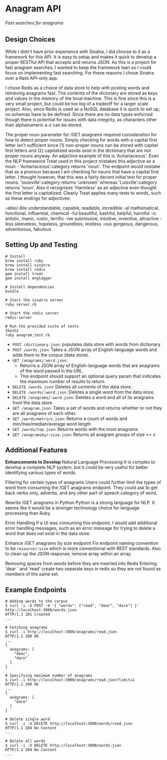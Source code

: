 # Anagram API
###### Fast searches for anagrams


## Design Choices


While I didn't have prior experience with Sinatra, I did choose to it as a framework for this API. It is easy to setup and makes it quick to develop a proper RESTful API that accepts and returns JSON. As this is a project for fast anagram searches, I wanted to keep the framework lean so I could focus on implementing fast searching. For these reasons I chose Sinatra over a Rails API-only app.

I chose Redis as a choice of data store to help with posting words and retrieving anagrams fast. The contents of the dictonary are stored as keys and values in the memory of the local machine. This is fine since this is a very small project, but could be too big of a tradeoff for a larger scale project. Also, since Redis is used as a NoSQL database it is quick to set up; no schemas have to be defined. Since there are no data types enforced though there is potential for issues with data integrity, as characters other than alphanumeric a-z can be stored.

The proper noun parameter for /GET anagrams required consideration for how to detect proper nouns. Simply checking for words with a capital first letter isn't sufficient since (1) non-proper-nouns can be stored with capital first letters and (2) capitalized words exist in the dictionary that are not proper nouns anyway. An adjective example of this is 'Achariaceous'. Even the NLP frameword Treat used in this project mistakes this adjective as a noun -  'Achariaceous'.category returns 'noun'. The endpoint would mistake that as a pronoun because I am checking for nouns that have a capital first letter. I thought however, that this was a fairly decent initial test for proper nouns. 'louisville'.category returns 'unknown' whereas 'Luisville'.category returns 'noun'. Also it recognizes 'Harmless' as an adjective even thought the first letter is capitalized. Clearly Treat applies many tests to words, such as these endings for adjectives:

-able/-ible understandable, capable, readable, incredible
-al mathematical, functional, influential, chemical
-ful beautiful, bashful, helpful, harmful
-ic artistic, manic, rustic, terrific
-ive submissive, intuitive, inventive, attractive
-less sleeveless, hopeless, groundless, restless
-ous gorgeous, dangerous, adventurous, fabulous



## Setting Up and Testing

```
# Install
brew install ruby
brew install sinatra
brew install redis
gem install treat
gem install engtagger
```

```
# Install dependencies
bundle
```

```
# Start the sinatra server
ruby server.rb
```

```
# Start the redis server
redis-server
```

```
# Run the provided suite of tests
{bash}
ruby anagram_test.rb
```

- `POST /dictionary.json`: populates data store with words from dictionary
- `POST /words.json`: Takes a JSON array of English-language words and adds them to the corpus (data store).
- `GET /anagrams/:word.json`:
  - Returns a JSON array of English-language words that are anagrams of the word passed in the URL.
  - This endpoint should support an optional query param that indicates the maximum number of results to return.
- `DELETE /words.json`: Deletes all contents of the data store.
- `DELETE /words/:word.json`: Deletes a single word from the data store.
- `DELETE /anagrams/:word.json`: Deletes a word and all of its anagrams from the data store.
- `GET /anagram.json`: Takes a set of words and returns whether or not they are all anagrams of each other.
- `GET /words/metrics.json`: Returns a count of words and min/max/median/average word length
- `GET /words/top.json`: Returns words with the most anagrams
- `GET /anagramsby/:size.json`: Returns all anagram groups  of size >= *x*



## Additional Features

**Enhancements to Develop**
Natural Language Processing
It is complex to develop a complete NLP system, but it could be very useful for better identifying various types of words.

Filtering for certain types of anagrams
Users could further limit the types of word from consuming the /GET anagrams endpoint. They could ask to get back verbs only, adverbs, and any other part of speech category of word.

Rewrite /GET anagrams in Python
Python is a strong language for NLP. It seems like it would be a stronger technology choice for language processing than Ruby.

Error Handling
If a UI was consuming this endpoint, I would add additional error handling messages, such as an error message for trying to delete a word that does not exist in the data store.

Enhance /GET anagrams by size endpoint
Fix endpoint naming convention to be `resource/:size` which is more conventional with REST standards. Also to clean up the JSON response, remove array within an array.

Removing spaces from words before they are inserted into Redis
Entering 'dear ' and 'read' create two separate keys in redis so they are not found as members of the same set.



## Example Endpoints

```{bash}
# Adding words to the corpus
$ curl -i -X POST -d '{ "words": ["read", "dear", "dare"] }' http://localhost:3000/words.json
HTTP/1.1 201 Created
...

# Fetching anagrams
$ curl -i http://localhost:3000/anagrams/read.json
HTTP/1.1 200 OK
...
{
  anagrams: [
    "dear",
    "dare"
  ]
}

# Specifying maximum number of anagrams
$ curl -i http://localhost:3000/anagrams/read.json?limit=1
HTTP/1.1 200 OK
...
{
  anagrams: [
    "dare"
  ]
}

# Delete single word
$ curl -i -X DELETE http://localhost:3000/words/read.json
HTTP/1.1 204 No Content
...

# Delete all words
$ curl -i -X DELETE http://localhost:3000/words.json
HTTP/1.1 204 No Content
...
```
